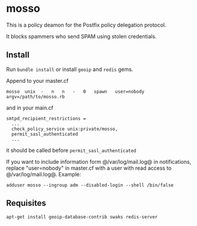 mosso
=====

This is a policy deamon for the Postfix policy delegation protocol.

It blocks spammers who send SPAM using stolen credentials.
                                                                             
Install
-------

Run `bundle install` or install `geoip` and `redis` gems.

Append to your master.cf

```
mosso  unix  -   n   n   -   0   spawn   user=nobody argv=/path/to/mosso.rb
```

and in your main.cf

```
smtpd_recipient_restrictions =
  ...
  check_policy_service unix:private/mosso,
  permit_sasl_authenticated
  ...
```

it should be called before `permit_sasl_authenticated`

If you want to include information form @/var/log/mail.log@ in notifications,
replace "user=nobody" in master.cf with a user with read access
to @/var/log/mail.log@. Example:

```
adduser mosso --ingroup adm --disabled-login --shell /bin/false
```

Requisites
----------

```
apt-get install geoip-database-contrib swaks redis-server
```
